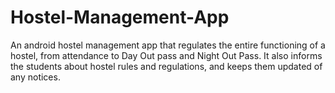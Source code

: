 # Hostel-Management-App
An android hostel management app that regulates the entire functioning of a hostel, from attendance to Day Out pass and Night Out Pass. It also informs the students about hostel rules and regulations, and keeps them updated of any notices.
